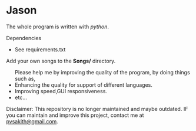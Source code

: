 # Jason
 
The whole program is written with <i>python</i>.

Dependencies
 - See requirements.txt

Add your own songs to the <b>Songs/</b> directory.

<ul>
 Please help me by improving the quality of the program, by doing things such as,
 <li>   Enhancing the quality for support of different languages.</li>
 <li>   Improving speed,GUI responsiveness.</li>
 <li>   etc...</li>
</ul>

Disclaimer: This repository is no longer maintained and maybe outdated. IF you can maintain and improve this project, contact me at pvsakith@gmail.com.
